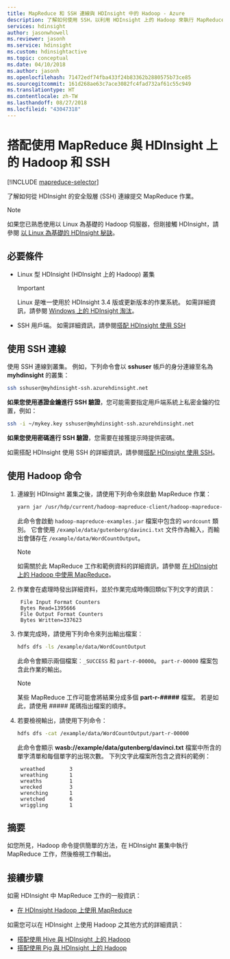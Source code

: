 ```yaml
---
title: MapReduce 和 SSH 連線與 HDInsight 中的 Hadoop - Azure
description: 了解如何使用 SSH，以利用 HDInsight 上的 Hadoop 來執行 MapReduce 工作。
services: hdinsight
author: jasonwhowell
ms.reviewer: jasonh
ms.service: hdinsight
ms.custom: hdinsightactive
ms.topic: conceptual
ms.date: 04/10/2018
ms.author: jasonh
ms.openlocfilehash: 71472edf74fba433f24b83362b2880575b73ce85
ms.sourcegitcommit: 161d268ae63c7ace3082fc4fad732af61c55c949
ms.translationtype: HT
ms.contentlocale: zh-TW
ms.lasthandoff: 08/27/2018
ms.locfileid: "43047318"
---
```

# <a name="use-mapreduce-with-hadoop-on-hdinsight-with-ssh"></a>搭配使用 MapReduce 與 HDInsight 上的 Hadoop 和 SSH

[!INCLUDE [mapreduce-selector](../../../includes/hdinsight-selector-use-mapreduce.md)]

了解如何從 HDInsight 的安全殼層 (SSH) 連線提交 MapReduce 作業。

> [!NOTE]
> 如果您已熟悉使用以 Linux 為基礎的 Hadoop 伺服器，但剛接觸 HDInsight，請參閱 [以 Linux 為基礎的 HDInsight 秘訣](../hdinsight-hadoop-linux-information.md)。

## <a id="prereq"></a>必要條件

* Linux 型 HDInsight (HDInsight 上的 Hadoop) 叢集

  > [!IMPORTANT]
  > Linux 是唯一使用於 HDInsight 3.4 版或更新版本的作業系統。 如需詳細資訊，請參閱 [Windows 上的 HDInsight 淘汰](../hdinsight-component-versioning.md#hdinsight-windows-retirement)。

* SSH 用戶端。 如需詳細資訊，請參閱[搭配 HDInsight 使用 SSH](../hdinsight-hadoop-linux-use-ssh-unix.md)

## <a id="ssh"></a>使用 SSH 連線

使用 SSH 連線到叢集。 例如，下列命令會以 **sshuser** 帳戶的身分連線至名為 **myhdinsight** 的叢集：

```bash
ssh sshuser@myhdinsight-ssh.azurehdinsight.net
```

**如果您使用憑證金鑰進行 SSH 驗證**，您可能需要指定用戶端系統上私密金鑰的位置，例如：

```bash
ssh -i ~/mykey.key sshuser@myhdinsight-ssh.azurehdinsight.net
```

**如果您使用密碼進行 SSH 驗證**，您需要在接獲提示時提供密碼。

如需搭配 HDInsight 使用 SSH 的詳細資訊，請參閱[搭配 HDInsight 使用 SSH](../hdinsight-hadoop-linux-use-ssh-unix.md)。

## <a id="hadoop"></a>使用 Hadoop 命令

1. 連線到 HDInsight 叢集之後，請使用下列命令來啟動 MapReduce 作業：

    ```bash
    yarn jar /usr/hdp/current/hadoop-mapreduce-client/hadoop-mapreduce-examples.jar wordcount /example/data/gutenberg/davinci.txt /example/data/WordCountOutput
    ```

    此命令會啟動 `hadoop-mapreduce-examples.jar` 檔案中包含的 `wordcount` 類別。 它會使用 `/example/data/gutenberg/davinci.txt` 文件作為輸入，而輸出會儲存在 `/example/data/WordCountOutput`。

    > [!NOTE]
    > 如需關於此 MapReduce 工作和範例資料的詳細資訊，請參閱 [在 HDInsight 上的 Hadoop 中使用 MapReduce](hdinsight-use-mapreduce.md)。

2. 作業會在處理時發出詳細資料，並於作業完成時傳回類似下列文字的資訊：

        File Input Format Counters
        Bytes Read=1395666
        File Output Format Counters
        Bytes Written=337623

3. 作業完成時，請使用下列命令來列出輸出檔案︰

    ```bash
    hdfs dfs -ls /example/data/WordCountOutput
    ```

    此命令會顯示兩個檔案︰`_SUCCESS` 和 `part-r-00000`。 `part-r-00000` 檔案包含此作業的輸出。

    > [!NOTE]
    > 某些 MapReduce 工作可能會將結果分成多個 **part-r-#####** 檔案。 若是如此，請使用 ##### 尾碼指出檔案的順序。

4. 若要檢視輸出，請使用下列命令：

    ```bash
    hdfs dfs -cat /example/data/WordCountOutput/part-r-00000
    ```

    此命令會顯示 **wasb://example/data/gutenberg/davinci.txt** 檔案中所含的單字清單和每個單字的出現次數。 下列文字此檔案所包含之資料的範例：

        wreathed        3
        wreathing       1
        wreaths         1
        wrecked         3
        wrenching       1
        wretched        6
        wriggling       1

## <a id="summary"></a>摘要

如您所見，Hadoop 命令提供簡單的方法，在 HDInsight 叢集中執行 MapReduce 工作，然後檢視工作輸出。

## <a id="nextsteps"></a>接續步驟

如需 HDInsight 中 MapReduce 工作的一般資訊：

* [在 HDInsight Hadoop 上使用 MapReduce](hdinsight-use-mapreduce.md)

如需您可以在 HDInsight 上使用 Hadoop 之其他方式的詳細資訊：

* [搭配使用 Hive 與 HDInsight 上的 Hadoop](hdinsight-use-hive.md)
* [搭配使用 Pig 與 HDInsight 上的 Hadoop](hdinsight-use-pig.md)
